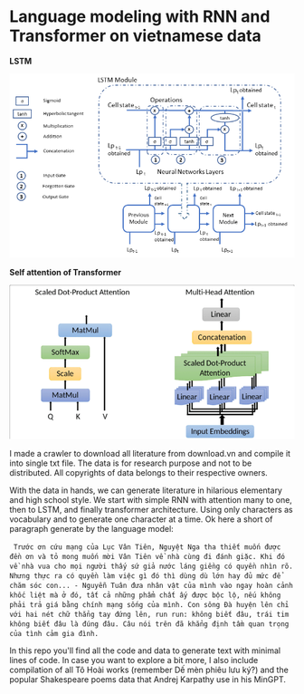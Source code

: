 # Language modeling with RNN and Transformer on vietnamese data
**LSTM**

<img src='images/General-scheme-of-an-Long-Short-Term-Memory-neural-networks-LSTM-for-L-p-The.ppm' width=600>

**Self attention of Transformer**

<img src='images/The-scaled-dot-product-attention-and-multi-head-self-attention.png' width=600>

I made a crawler to download all literature from download.vn and compile it into single txt file. The data is for research purpose and not to be distributed.
All copyrights of data belongs to their respective owners.

With the data in hands, we can generate literature in hilarious elementary and high school style. We start with simple RNN with attention many to one, then to LSTM, and finally transformer architecture. Using only characters as vocabulary and to generate one character at a time. Ok here a short of paragraph generate by the language model:

``` Trước ơn cứu mạng của Lục Vân Tiên, Nguyệt Nga tha thiết muốn được đền ơn và tỏ mong muốn mời Vân Tiên về nhà cùng đi đánh giặc. Khi đó về nhà vua cho mọi người thấy sứ giả nước láng giềng có quyền nhìn rõ. Nhưng thực ra có quyền làm việc gì đó thì dùng dù lớn hay đủ mức để chăm sóc con... - Nguyễn Tuân đưa nhân vật của mình vào ngay hoàn cảnh khốc liệt mà ở đó, tất cả những phẩm chất ấy được bộc lộ, nếu không phải trả giá bằng chính mạng sống của mình. Con sông Đà huyện lên chỉ với hai nét chữ thẳng tay đứng lên, run run: không biết đâu, trái tim không biết đâu là đúng đâu. Câu nói trên đã khẳng định tầm quan trọng của tình cảm gia đình.```

In this repo you'll find all the code and data to generate text with minimal lines of code. In case you want to explore a bit more, I also include compilation of all Tô Hoài works (remember Dế mèn phiêu lưu ký?) and the popular Shakespeare poems data that Andrej Karpathy use in his MinGPT.

